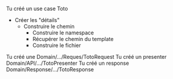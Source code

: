 Tu créé un use case Toto
 - Créer les "détails" 
	- Construire le chemin
        - Construire le namespace
        - Récupérer le chemin du template
        - Construire le fichier

Tu créé une Domain/.../Reques/TotoRequest
Tu créé un presenter Domain/API/.../TotoPresenter
Tu créé un response Domain/Response/.../TotoResponse

